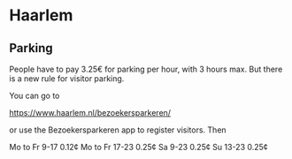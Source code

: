 # Haarlem

## Parking

People have to pay 3.25€ for parking per hour, with 3 hours max. But there is a new rule for visitor parking.

You can go to

https://www.haarlem.nl/bezoekersparkeren/

or use the Bezoekersparkeren app to register visitors. Then

Mo to Fr 9-17 0.12¢
Mo to Fr 17-23 0.25¢
Sa 9-23 0.25¢
Su 13-23 0.25¢





